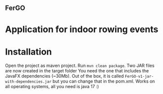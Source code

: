 ## FerGO
# Application for indoor rowing events

# Installation

 Open the project as maven project.
 Run
 ```mvn clean package```.
 Two JAR files are now created in the target folder
 You need the one that includes the JavaFX dependencies (~30Mb).
 Out of the box, it is called `FerGO-v1-jar-with-dependencies.jar` but
 you can change that in the pom.xml. Works on all operating systems,
 all you need is java 17 :)
 